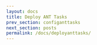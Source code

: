 ```yaml
---
layout: docs
title: Deploy ANT Tasks
prev_section: configanttasks
next_section: posts
permalink: /docs/deployanttasks/
---
```


